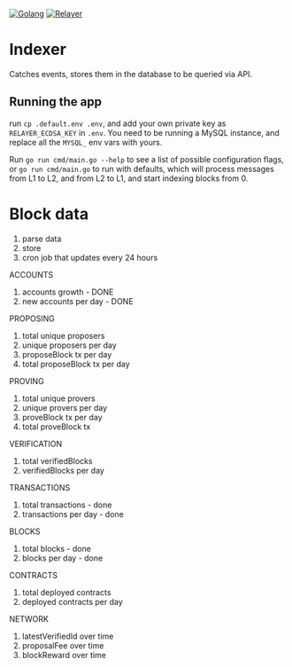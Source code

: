 [![Golang](https://github.com/taikoxyz/taiko-mono/actions/workflows/golang.yml/badge.svg)](https://github.com/taikoxyz/taiko-mono/actions/workflows/golang.yml)
[![Relayer](https://codecov.io/gh/taikoxyz/taiko-mono/branch/main/graph/badge.svg?token=E468X2PTJC&flag=relayer)](https://codecov.io/gh/taikoxyz/taiko-mono)

# Indexer

Catches events, stores them in the database to be queried via API.

## Running the app

run `cp .default.env .env`, and add your own private key as `RELAYER_ECDSA_KEY` in `.env`. You need to be running a MySQL instance, and replace all the `MYSQL_` env vars with yours.

Run `go run cmd/main.go --help` to see a list of possible configuration flags, or `go run cmd/main.go` to run with defaults, which will process messages from L1 to L2, and from L2 to L1, and start indexing blocks from 0.

# Block data

1. parse data
2. store
3. cron job that updates every 24 hours

ACCOUNTS

1. accounts growth - DONE
2. new accounts per day - DONE

PROPOSING

1. total unique proposers
2. unique proposers per day
3. proposeBlock tx per day
4. total proposeBlock tx per day

PROVING

1. total unique provers
2. unique provers per day
3. proveBlock tx per day
4. total proveBlock tx

VERIFICATION

1. total verifiedBlocks
2. verifiedBlocks per day

TRANSACTIONS

1. total transactions - done
2. transactions per day - done

BLOCKS

1. total blocks - done
2. blocks per day - done

CONTRACTS

1. total deployed contracts
2. deployed contracts per day

NETWORK

1. latestVerifiedId over time
2. proposalFee over time
3. blockReward over time
